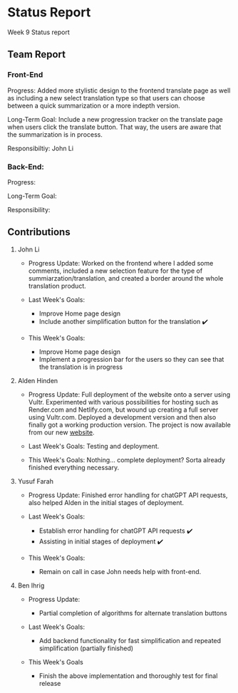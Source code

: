 # Status Report
Week 9 Status report

## Team Report
### Front-End
Progress: Added more stylistic design to the frontend translate page as well as including a new select translation type so that users can choose between a quick summarization or a more indepth version.

Long-Term Goal: Include a new progression tracker on the translate page when users click the translate button. That way, the users are aware that the summarization is in process.

Responsibiltiy: John Li

### Back-End:
Progress: 

Long-Term Goal: 

Responsibility: 

## Contributions
1. John Li
    - Progress Update: Worked on the frontend where I added some comments, included a new selection feature for the type of summiarzation/translation, and created a border around the whole translation product.

    - Last Week's Goals:
        - Improve Home page design
        - Include another simplification button for the translation ✔️


    - This Week's Goals:
        - Improve Home page design
        - Implement a progression bar for the users so they can see that the translation is in progress


2. Alden Hinden
    - Progress Update: Full deployment of the website onto a server using Vultr. Experimented with various possibilities for hosting such as Render.com and Netlify.com, but wound up creating a full server using Vultr.com. Deployed a development version and then also finally got a working production version. The project is now available from our new [website](http://45.77.208.169/).

    - Last Week's Goals: Testing and deployment. 

    - This Week's Goals: Nothing... complete deployment? Sorta already finished everything necessary. 


3. Yusuf Farah
    - Progress Update: Finished error handling for chatGPT API requests, also helped Alden in the initial stages of deployment.

    - Last Week's Goals:
        - Establish error handling for chatGPT API requests ✔️
        - Assisting in initial stages of deployment ✔️

    - This Week's Goals:
        - Remain on call in case John needs help with front-end.




4. Ben Ihrig
    - Progress Update:
        - Partial completion of algorithms for alternate translation buttons

    - Last Week's Goals: 
        - Add backend functionality for fast simplification and repeated simplification (partially finished)
    - This Week's Goals
        - Finish the above implementation and thoroughly test for final release

